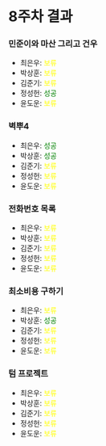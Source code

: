# 8주차 결과
### 민준이와 마산 그리고 건우
- 최은우: <font color="yellow"> 보류 </font>
- 박상훈: <font color="yellow"> 보류 </font>
- 김준기: <font color="yellow"> 보류 </font>
- 정성헌: <font color="green"> 성공 </font>
- 윤도운: <font color="yellow"> 보류 </font>
### 벽뿌4
- 최은우: <font color="green"> 성공 </font>
- 박상훈: <font color="green"> 성공 </font>
- 김준기: <font color="yellow"> 보류 </font>
- 정성헌: <font color="yellow"> 보류 </font>
- 윤도운: <font color="yellow"> 보류 </font>
### 전화번호 목록
- 최은우: <font color="yellow"> 보류 </font>
- 박상훈: <font color="yellow"> 보류 </font>
- 김준기: <font color="yellow"> 보류 </font>
- 정성헌: <font color="yellow"> 보류 </font>
- 윤도운: <font color="yellow"> 보류 </font>
### 최소비용 구하기
- 최은우: <font color="yellow"> 보류 </font>
- 박상훈: <font color="green"> 성공 </font>
- 김준기: <font color="yellow"> 보류 </font>
- 정성헌: <font color="yellow"> 보류 </font>
- 윤도운: <font color="yellow"> 보류 </font>
### 텀 프로젝트
- 최은우: <font color="yellow"> 보류 </font>
- 박상훈: <font color="yellow"> 보류 </font>
- 김준기: <font color="yellow"> 보류 </font>
- 정성헌: <font color="yellow"> 보류 </font>
- 윤도운: <font color="yellow"> 보류 </font>
